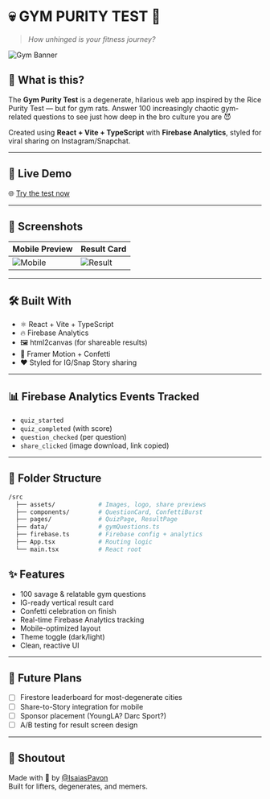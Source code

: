 # 💀 GYM PURITY TEST 💪  
> *How unhinged is your fitness journey?*

![Gym Banner](https://yourapp.com/preview-banner.png) <!-- Optional: Replace with screenshot or banner -->

## 🚀 What is this?

The **Gym Purity Test** is a degenerate, hilarious web app inspired by the Rice Purity Test — but for gym rats. Answer 100 increasingly chaotic gym-related questions to see just how deep in the bro culture you are 😈

Created using **React + Vite + TypeScript** with **Firebase Analytics**, styled for viral sharing on Instagram/Snapchat.

---

## 🎯 Live Demo

🌐 [Try the test now](https://your-deployed-url.vercel.app)

---

## 📸 Screenshots

| Mobile Preview | Result Card |
|----------------|-------------|
| ![Mobile](https://yourapp.com/mobile-preview.png) | ![Result](https://yourapp.com/result-card-preview.png) |

---

## 🛠️ Built With

- ⚛️ React + Vite + TypeScript
- 🔥 Firebase Analytics
- 🖼️ html2canvas (for shareable results)
- 🎉 Framer Motion + Confetti
- ❤️ Styled for IG/Snap Story sharing

---

## 📊 Firebase Analytics Events Tracked

- `quiz_started`
- `quiz_completed` (with score)
- `question_checked` (per question)
- `share_clicked` (image download, link copied)

---

## 📁 Folder Structure

```bash
/src
  ├── assets/            # Images, logo, share previews
  ├── components/        # QuestionCard, ConfettiBurst
  ├── pages/             # QuizPage, ResultPage
  ├── data/              # gymQuestions.ts
  ├── firebase.ts        # Firebase config + analytics
  ├── App.tsx            # Routing logic
  └── main.tsx           # React root
```

## ✨ Features

- 100 savage & relatable gym questions
- IG-ready vertical result card
- Confetti celebration on finish
- Real-time Firebase Analytics tracking
- Mobile-optimized layout
- Theme toggle (dark/light)
- Clean, reactive UI

---

## 🙌 Future Plans

- [ ] Firestore leaderboard for most-degenerate cities
- [ ] Share-to-Story integration for mobile
- [ ] Sponsor placement (YoungLA? Darc Sport?)
- [ ] A/B testing for result screen design

---

## 🤝 Shoutout

Made with 💪 by [@IsaiasPavon](https://github.com/isaiaspavon)  
Built for lifters, degenerates, and memers.